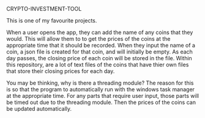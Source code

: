 CRYPTO-INVESTMENT-TOOL

This is one of my favourite projects.

When a user opens the app, they can add the name of any coins that they would. This will allow them to to get the prices of the coins at the appropriate time that it should be recorded. When they input the name of a coin, a json file is created for that coin, 
and will initially be empty. As each day passes, the closing price of each coin will be stored in the file. Within this repository, are a lot of text files of the coins that have thier own files that store their closing prices for each day.

You may be thinking, why is there a threading module?
The reason for this is so that the program to automatically run with the windows task manager at the appropriate time. For any parts that require user input, those parts will be timed out due to the threading module. Then the prices of the coins can be updated automatically.

